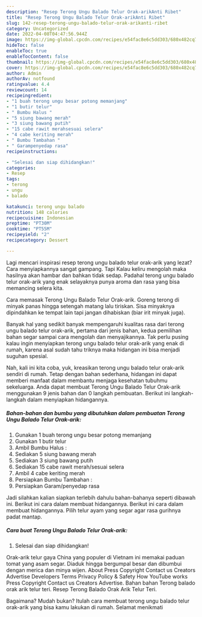 ```yaml
---
description: "Resep Terong Ungu Balado Telur Orak-arikAnti Ribet"
title: "Resep Terong Ungu Balado Telur Orak-arikAnti Ribet"
slug: 142-resep-terong-ungu-balado-telur-orak-arikanti-ribet
category: Uncategorized
date: 2022-04-08T04:47:56.944Z
image: https://img-global.cpcdn.com/recipes/e54fac8e6c5dd303/680x482cq70/terong-ungu-balado-telur-orak-arik-foto-resep-utama.jpg
hideToc: false
enableToc: true
enableTocContent: false
thumbnail: https://img-global.cpcdn.com/recipes/e54fac8e6c5dd303/680x482cq70/terong-ungu-balado-telur-orak-arik-foto-resep-utama.jpg
cover: https://img-global.cpcdn.com/recipes/e54fac8e6c5dd303/680x482cq70/terong-ungu-balado-telur-orak-arik-foto-resep-utama.jpg
author: Admin
authorAv: notfound
ratingvalue: 4.4
reviewcount: 14
recipeingredient:
- "1 buah terong ungu besar potong memanjang"
- "1 butir telur"
- " Bumbu Halus "
- "5 siung bawang merah"
- "3 siung bawang putih"
- "15 cabe rawit merahsesuai selera"
- "4 cabe keriting merah"
- " Bumbu Tambahan "
- " Garampenyedap rasa"
recipeinstructions:

- "Selesai dan siap dihidangkan!"
categories:
- Resep
tags:
- terong
- ungu
- balado

katakunci: terong ungu balado 
nutrition: 148 calories
recipecuisine: Indonesian
preptime: "PT30M"
cooktime: "PT55M"
recipeyield: "2"
recipecategory: Dessert

---
```



Lagi mencari inspirasi resep terong ungu balado telur orak-arik yang lezat? Cara menyiapkannya sangat gampang. Tapi Kalau keliru mengolah maka hasilnya akan hambar dan bahkan tidak sedap. Padahal terong ungu balado telur orak-arik yang enak selayaknya punya aroma dan rasa yang bisa memancing selera kita.


Cara memasak Terong Ungu Balado Telur Orak-arik. Goreng terong di minyak panas hingga setengah matang lalu tiriskan. Sisa minyaknya dipindahkan ke tempat lain tapi jangan dihabiskan (biar irit minyak juga).

Banyak hal yang sedikit banyak mempengaruhi kualitas rasa dari terong ungu balado telur orak-arik, pertama dari jenis bahan, kedua pemilihan bahan segar sampai cara mengolah dan menyajikannya. Tak perlu pusing kalau ingin menyiapkan terong ungu balado telur orak-arik yang enak di rumah, karena asal sudah tahu triknya maka hidangan ini bisa menjadi suguhan spesial.


Nah, kali ini kita coba, yuk, kreasikan terong ungu balado telur orak-arik sendiri di rumah. Tetap dengan bahan sederhana, hidangan ini dapat memberi manfaat dalam membantu menjaga kesehatan tubuhmu sekeluarga. Anda dapat membuat Terong Ungu Balado Telur Orak-arik menggunakan 9 jenis bahan dan 0 langkah pembuatan. Berikut ini langkah-langkah dalam menyiapkan hidangannya.

<!--inarticleads1-->

##### Bahan-bahan dan bumbu yang dibutuhkan dalam pembuatan Terong Ungu Balado Telur Orak-arik:

1. Gunakan 1 buah terong ungu besar potong memanjang
1. Gunakan 1 butir telur
1. Ambil  Bumbu Halus :
1. Sediakan 5 siung bawang merah
1. Sediakan 3 siung bawang putih
1. Sediakan 15 cabe rawit merah/sesuai selera
1. Ambil 4 cabe keriting merah
1. Persiapkan  Bumbu Tambahan :
1. Persiapkan  Garam/penyedap rasa


Jadi silahkan kalian siapkan terlebih dahulu bahan-bahanya seperti dibawah ini. Berikut ini cara dalam membuat hidangannya. Berikut ini cara dalam membuat hidangannya. Pilih telur ayam yang segar agar rasa gurihnya padat mantap. 

<!--inarticleads2-->

##### Cara buat Terong Ungu Balado Telur Orak-arik:


1. Selesai dan siap dihidangkan!

Orak-arik telur gaya China yang populer di Vietnam ini memakai paduan tomat yang asam segar. Diaduk hingga bergumpal besar dan dibumbui dengan merica dan minya wijen. About Press Copyright Contact us Creators Advertise Developers Terms Privacy Policy &amp; Safety How YouTube works Press Copyright Contact us Creators Advertise. Bahan bahan Terong balado orak arik telur teri. Resep Terong Balado Orak Arik Telur Teri. 

Bagaimana? Mudah bukan? Itulah cara membuat terong ungu balado telur orak-arik yang bisa kamu lakukan di rumah. Selamat menikmati
